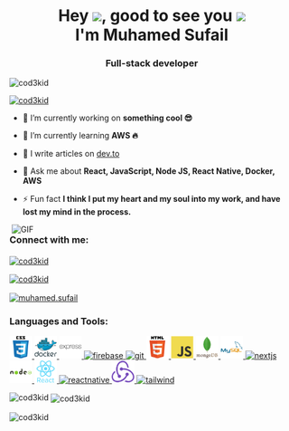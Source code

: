 <h1 align="center">Hey <img src="https://raw.githubusercontent.com/MartinHeinz/MartinHeinz/master/wave.gif" width="30px">, good to see you <img src="https://emojis.slackmojis.com/emojis/images/1531849430/4246/blob-sunglasses.gif?1531849430" width="30"/><br />I'm Muhamed Sufail</h1>
<h3 align="center">Full-stack developer</h3>

<p align="left"> <img src="https://komarev.com/ghpvc/?username=cod3kid&label=Profile%20views&color=0e75b6&style=flat" alt="cod3kid" /> </p>

<p align="left"> <a href="https://twitter.com/cod3kid" target="blank"><img src="https://img.shields.io/twitter/follow/cod3kid?logo=twitter&style=for-the-badge" alt="cod3kid" /></a> </p>

- 🔭 I’m currently working on **something cool 😎**

- 🌱 I’m currently learning **AWS 🔥**

- 📝 I write articles on [dev.to](https://dev.to)

- 💬 Ask me about **React, JavaScript, Node JS, React Native, Docker, AWS**

<!-- - 📫 How to reach me **@gmail.com** -->

<!-- - 📄 Know about my experiences [Resume](link to resume) -->

- ⚡ Fun fact **I think I put my heart and my soul into my work, and have lost my mind in the process.**

<img align="right" alt="GIF" src="https://media.giphy.com/media/836HiJc7pgzy8iNXCn/giphy.gif" width="500" height="auto" />

<h3 align="left">Connect with me:</h3>
<p align="left">
<a href="https://twitter.com/cod3kid" target="_blank"><img align="center" src="https://cdn.jsdelivr.net/npm/simple-icons@v3/icons/twitter.svg" alt="cod3kid" height="30" width="40" /></a>

<a href="https://linkedin.com/in/cod3kid" target="_blank"><img align="center" src="https://cdn.jsdelivr.net/npm/simple-icons@3.0.1/icons/linkedin.svg" alt="cod3kid" height="30" width="40" /></a>

<a href="https://instagram.com/muhamed.sufail" target="_blank"><img align="center" src="https://cdn.jsdelivr.net/npm/simple-icons@3.0.1/icons/instagram.svg" alt="muhamed.sufail" height="30" width="40" /></a>

</p>

<h3 align="left">Languages and Tools:</h3>
<p align="left">   <a href="https://www.w3schools.com/css/" target="_blank"> <img src="https://raw.githubusercontent.com/devicons/devicon/master/icons/css3/css3-original-wordmark.svg" alt="css3" width="40" height="40"/> </a> <a href="https://www.docker.com/" target="_blank"> <img src="https://raw.githubusercontent.com/devicons/devicon/master/icons/docker/docker-original-wordmark.svg" alt="docker" width="40" height="40"/> </a>  <a href="https://expressjs.com" target="_blank"> <img src="https://raw.githubusercontent.com/devicons/devicon/master/icons/express/express-original-wordmark.svg" alt="express" width="40" height="40"/> </a> <a href="https://firebase.google.com/" target="_blank"> <img src="https://www.vectorlogo.zone/logos/firebase/firebase-icon.svg" alt="firebase" width="40" height="40"/> </a> <a href="https://git-scm.com/" target="_blank"> <img src="https://www.vectorlogo.zone/logos/git-scm/git-scm-icon.svg" alt="git" width="40" height="40"/> </a>  <a href="https://www.w3.org/html/" target="_blank"> <img src="https://raw.githubusercontent.com/devicons/devicon/master/icons/html5/html5-original-wordmark.svg" alt="html5" width="40" height="40"/> </a> <a href="https://developer.mozilla.org/en-US/docs/Web/JavaScript" target="_blank"> <img src="https://raw.githubusercontent.com/devicons/devicon/master/icons/javascript/javascript-original.svg" alt="javascript" width="40" height="40"/> </a>  <a href="https://www.mongodb.com/" target="_blank"> <img src="https://raw.githubusercontent.com/devicons/devicon/master/icons/mongodb/mongodb-original-wordmark.svg" alt="mongodb" width="40" height="40"/> </a> <a href="https://www.mysql.com/" target="_blank"> <img src="https://raw.githubusercontent.com/devicons/devicon/master/icons/mysql/mysql-original-wordmark.svg" alt="mysql" width="40" height="40"/> </a> <a href="https://nextjs.org/" target="_blank"> <img src="https://cdn.worldvectorlogo.com/logos/nextjs-3.svg" alt="nextjs" width="40" height="40"/> </a> <a href="https://nodejs.org" target="_blank"> <img src="https://raw.githubusercontent.com/devicons/devicon/master/icons/nodejs/nodejs-original-wordmark.svg" alt="nodejs" width="40" height="40"/> </a>    <a href="https://reactjs.org/" target="_blank"> <img src="https://raw.githubusercontent.com/devicons/devicon/master/icons/react/react-original-wordmark.svg" alt="react" width="40" height="40"/> </a> <a href="https://reactnative.dev/" target="_blank"> <img src="https://reactnative.dev/img/header_logo.svg" alt="reactnative" width="40" height="40"/> </a> <a href="https://redux.js.org" target="_blank"> <img src="https://raw.githubusercontent.com/devicons/devicon/master/icons/redux/redux-original.svg" alt="redux" width="40" height="40"/> </a>  <a href="https://tailwindcss.com/" target="_blank"> <img src="https://www.vectorlogo.zone/logos/tailwindcss/tailwindcss-icon.svg" alt="tailwind" width="40" height="40"/> </a>

<p><img align="left" src="https://github-readme-stats.vercel.app/api/top-langs?username=cod3kid&show_icons=true&locale=en&layout=compact" alt="cod3kid" /></p>

<p>&nbsp;<img align="center" src="https://github-readme-stats.vercel.app/api?username=cod3kid&show_icons=true&locale=en" alt="cod3kid" /></p>

<p><img align="center" src="https://github-readme-streak-stats.herokuapp.com/?user=cod3kid&" alt="cod3kid" /></p>
